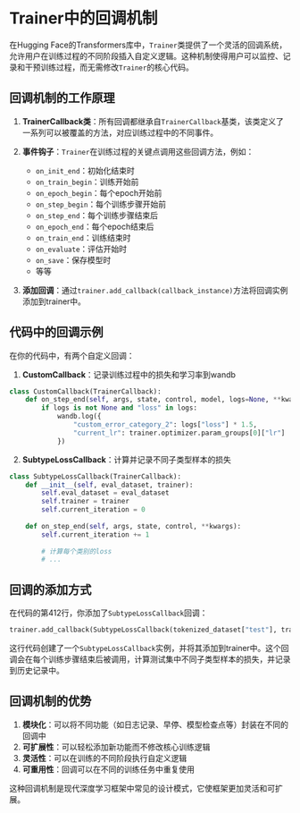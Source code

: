 # Trainer中的回调机制

在Hugging Face的Transformers库中，`Trainer`类提供了一个灵活的回调系统，允许用户在训练过程的不同阶段插入自定义逻辑。这种机制使得用户可以监控、记录和干预训练过程，而无需修改`Trainer`的核心代码。

## 回调机制的工作原理

1. **TrainerCallback类**：所有回调都继承自`TrainerCallback`基类，该类定义了一系列可以被覆盖的方法，对应训练过程中的不同事件。

2. **事件钩子**：`Trainer`在训练过程的关键点调用这些回调方法，例如：
   - `on_init_end`：初始化结束时
   - `on_train_begin`：训练开始前
   - `on_epoch_begin`：每个epoch开始前
   - `on_step_begin`：每个训练步骤开始前
   - `on_step_end`：每个训练步骤结束后
   - `on_epoch_end`：每个epoch结束后
   - `on_train_end`：训练结束时
   - `on_evaluate`：评估开始时
   - `on_save`：保存模型时
   - 等等

3. **添加回调**：通过`trainer.add_callback(callback_instance)`方法将回调实例添加到trainer中。

## 代码中的回调示例

在你的代码中，有两个自定义回调：

1. **CustomCallback**：记录训练过程中的损失和学习率到wandb
```python
class CustomCallback(TrainerCallback):
    def on_step_end(self, args, state, control, model, logs=None, **kwargs):
        if logs is not None and "loss" in logs:
            wandb.log({
                "custom_error_category_2": logs["loss"] * 1.5,
                "current_lr": trainer.optimizer.param_groups[0]["lr"]
            })
```

2. **SubtypeLossCallback**：计算并记录不同子类型样本的损失
```python
class SubtypeLossCallback(TrainerCallback):
    def __init__(self, eval_dataset, trainer):
        self.eval_dataset = eval_dataset
        self.trainer = trainer
        self.current_iteration = 0
    
    def on_step_end(self, args, state, control, **kwargs):
        self.current_iteration += 1
        
        # 计算每个类别的loss
        # ...
```

## 回调的添加方式

在代码的第412行，你添加了`SubtypeLossCallback`回调：

```python
trainer.add_callback(SubtypeLossCallback(tokenized_dataset["test"], trainer))
```

这行代码创建了一个`SubtypeLossCallback`实例，并将其添加到trainer中。这个回调会在每个训练步骤结束后被调用，计算测试集中不同子类型样本的损失，并记录到历史记录中。

## 回调机制的优势

1. **模块化**：可以将不同功能（如日志记录、早停、模型检查点等）封装在不同的回调中
2. **可扩展性**：可以轻松添加新功能而不修改核心训练逻辑
3. **灵活性**：可以在训练的不同阶段执行自定义逻辑
4. **可重用性**：回调可以在不同的训练任务中重复使用

这种回调机制是现代深度学习框架中常见的设计模式，它使框架更加灵活和可扩展。